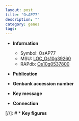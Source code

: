 ```yaml
---
layout: post
title: "OsAP77"
description: ""
category: genes
tags: 
---
```


* **Information**  
    + Symbol: OsAP77  
    + MSU: [LOC_Os10g39260](http://rice.uga.edu/cgi-bin/ORF_infopage.cgi?orf=LOC_Os10g39260)  
    + RAPdb: [Os10g0537800](http://rapdb.dna.affrc.go.jp/viewer/gbrowse_details/irgsp1?name=Os10g0537800)  

* **Publication**  

* **Genbank accession number**  

* **Key message**  

* **Connection**  

[//]: # * **Key figures**  


